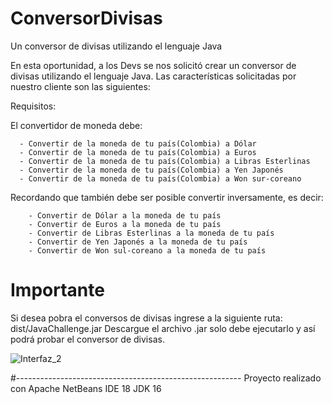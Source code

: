 # ConversorDivisas
Un conversor de divisas utilizando el lenguaje Java


En esta oportunidad, a los Devs se nos solicitó crear un conversor de divisas utilizando el lenguaje Java. 
Las características solicitadas por nuestro cliente son las siguientes:

Requisitos:

El convertidor de moneda debe:

      - Convertir de la moneda de tu país(Colombia) a Dólar
      - Convertir de la moneda de tu país(Colombia) a Euros
      - Convertir de la moneda de tu país(Colombia) a Libras Esterlinas
      - Convertir de la moneda de tu país(Colombia) a Yen Japonés
      - Convertir de la moneda de tu país(Colombia) a Won sur-coreano
      
Recordando que también debe ser posible convertir inversamente, es decir:

        - Convertir de Dólar a la moneda de tu país
        - Convertir de Euros a la moneda de tu país
        - Convertir de Libras Esterlinas a la moneda de tu país
        - Convertir de Yen Japonés a la moneda de tu país
        - Convertir de Won sul-coreano a la moneda de tu país

        
# Importante

Si desea pobra el conversos de divisas ingrese a la siguiente ruta: 
dist/JavaChallenge.jar 
Descargue el archivo .jar solo debe ejecutarlo y así podrá probar el conversor de divisas.
                    

![Interfaz_2](https://github.com/JairoVarelaa/ConversorDivisas/assets/129685046/b0657f1d-bbad-4e0a-9996-de6a85f4e50d)

#--------------------------------------------------------
Proyecto realizado con Apache NetBeans IDE 18
JDK 16
